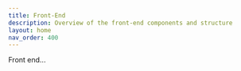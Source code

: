 ```yaml
---
title: Front-End
description: Overview of the front-end components and structure
layout: home
nav_order: 400
---
```


Front end...
